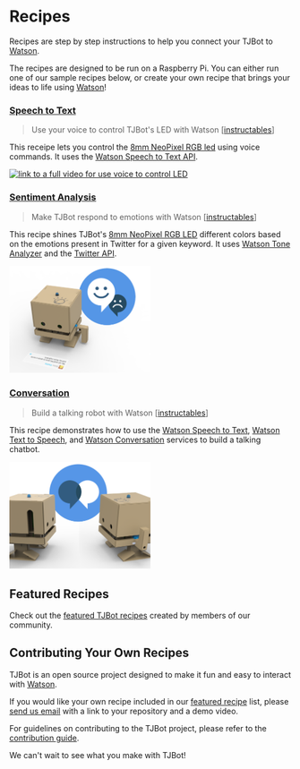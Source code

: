 
# Recipes
Recipes are step by step instructions to help you connect your TJBot to [Watson](https://www.ibm.com/watson/developercloud/services-catalog.html).

The recipes are designed to be run on a Raspberry Pi. You can either run one of our sample recipes below, or create your own recipe that brings your ideas to life using [Watson](https://www.ibm.com/watson/developercloud/services-catalog.html)!

### [Speech to Text](speech_to_text)
> Use your voice to control TJBot's LED with Watson [[instructables](http://www.instructables.com/id/Use-Your-Voice-to-Control-a-Light-With-Watson/)]

This receipe lets you control the [8mm NeoPixel RGB led](https://www.adafruit.com/products/1734) using voice commands. It uses the [Watson Speech to Text API](https://www.ibm.com/watson/developercloud/speech-to-text.html).

[![link to a full video for use voice to control LED](https://img.youtube.com/vi/Wvnh7ie3D6o/0.jpg)](https://www.youtube.com/watch?v=Wvnh7ie3D6o)

### [Sentiment Analysis](sentiment_analysis)
> Make TJBot respond to emotions with Watson [[instructables](http://www.instructables.com/id/Make-Your-Robot-Respond-to-Emotions-Using-Watson/)]

This recipe shines TJBot's [8mm NeoPixel RGB LED](https://www.adafruit.com/products/1734) different colors based on the emotions present in Twitter for a given keyword. It uses [Watson Tone Analyzer](http://www.ibm.com/watson/developercloud/tone-analyzer.html) and the [Twitter API](https://dev.twitter.com/overview/api).

<img src="../images/sentiment.png" width="50%">

### [Conversation](conversation)
> Build a talking robot with Watson [[instructables](http://www.instructables.com/id/Build-a-Talking-Robot-With-Watson-and-Raspberry-Pi/)]

This recipe demonstrates how to use the [Watson Speech to Text](https://www.ibm.com/watson/developercloud/speech-to-text.html), [Watson Text to Speech](https://www.ibm.com/watson/developercloud/text-to-speech.html), and [Watson Conversation](https://www.ibm.com/watson/developercloud/conversation.html) services to build a talking chatbot.

<img src="../images/conversation.png" width="50%">

## Featured Recipes
Check out the [featured TJBot recipes](../featured) created by members of our community.

## Contributing Your Own Recipes
TJBot is an open source project designed to make it fun and easy to interact with [Watson](https://www.ibm.com/watson/developercloud/services-catalog.html).

If you would like your own recipe included in our [featured recipe](../featured) list, please [send us email](mailto:tjbot@us.ibm.com) with a link to your repository and a demo video.

For guidelines on contributing to the TJBot project, please refer to the [contribution guide](../CONTRIBUTING.md).

We can't wait to see what you make with TJBot!
